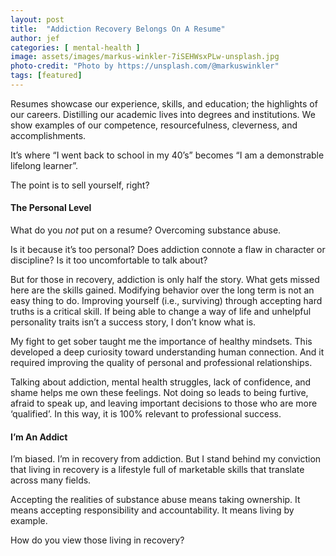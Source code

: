 ```yaml
---
layout: post
title:  "Addiction Recovery Belongs On A Resume"
author: jef
categories: [ mental-health ]
image: assets/images/markus-winkler-7iSEHWsxPLw-unsplash.jpg
photo-credit: "Photo by https://unsplash.com/@markuswinkler"
tags: [featured]
---
```


Resumes showcase our experience, skills, and education; the highlights of our careers. Distilling our academic lives into degrees and institutions. We show examples of our competence, resourcefulness, cleverness, and accomplishments.

It’s where “I went back to school in my 40’s” becomes “I am a demonstrable lifelong learner”. 

The point is to sell yourself, right? 

#### The Personal Level

What do you _not_ put on a resume? Overcoming substance abuse. 

Is it because it’s too personal? Does addiction connote a flaw in character or discipline? Is it too uncomfortable to talk about?

But for those in recovery, addiction is only half the story. What gets missed here are the skills gained. Modifying behavior over the long term is not an easy thing to do. Improving yourself (i.e., surviving) through accepting hard truths is a critical skill. If being able to change a way of life and unhelpful personality traits isn’t a success story, I don’t know what is. 

My fight to get sober taught me the importance of healthy mindsets. This developed a deep curiosity toward understanding human connection. And it required improving the quality of personal and professional relationships.

Talking about addiction, mental health struggles, lack of confidence, and shame helps me own these feelings. Not doing so leads to being furtive, afraid to speak up, and leaving important decisions to those who are more ‘qualified’. In this way, it is 100% relevant to professional success.

#### I’m An Addict

I’m biased. I’m in recovery from addiction. But I stand behind my conviction that living in recovery is a lifestyle full of marketable skills that translate across many fields. 

Accepting the realities of substance abuse means taking ownership. It means accepting responsibility and accountability. It means living by example.

How do you view those living in recovery?

